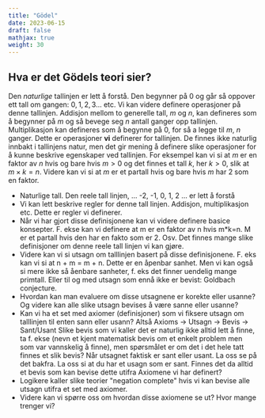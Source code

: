 ```yaml
---
title: "Gödel"
date: 2023-06-15
draft: false
mathjax: true
weight: 30
---
```


## Hva er det Gödels teori sier?

Den *naturlige* tallinjen er lett å forstå. Den begynner på $0$ og går så oppover ett tall om gangen: $0, 1, 2, 3 ...$ etc. Vi kan videre definere operasjoner på denne tallinjen. Addisjon mellom to generelle tall, $m$ og $n$, kan defineres som å begynner på $m$ og så bevege seg $n$ antall ganger opp tallinjen. Multiplikasjon kan defineres som å begynne på $0$, for så a legge til $m$, $n$ ganger. Dette er operasjoner **vi** definerer for tallinjen. De finnes ikke naturlig innbakt i tallinjens natur, men det gir mening å definere slike operasjoner for å kunne beskrive egenskaper ved tallinjen. For eksempel kan vi si at $m$ er en faktor av $n$ hvis og bare hvis $m>0$ og det finnes et tall $k$, her $k>0$, slik at $m\times k=n$. Videre kan vi si at $m$ er et partall hvis og bare hvis $m$ har 2 som en faktor.


* Naturlige tall. Den reele tall linjen, ... -2, -1, 0, 1, 2 ... er lett å forstå
* Vi kan lett beskrive regler for denne tall linjen. Addisjon, multiplikasjon etc. Dette er regler vi definerer.
* Når vi har gjort disse definisjonene kan vi videre definere basice konsepter. F. ekse kan vi definere at m er en faktor av n hvis m*k=n. M er et partall hvis den har en fakto som er 2. Osv. Det finnes mange slike definisjoner om denne reele tall linjen vi kan gjøre. 
* Videre kan vi si utsagn om talllinjen basert på disse definisjonene. F. eks kan vi si at n + m = m + n. Dette er en åpenbar sanhet. Men vi kan også si mere ikke så åenbare sanheter, f. eks det finner uendelig mange primtall. Eller til og med utsagn som ennå ikke er bevist: Goldbach conjecture.
* Hvordan kan man evaluere om disse utsagnene er korekte eller usanne? Og videre kan alle slike utsagn bevises å være sanne eller usanne?
* Kan vi ha et set med axiomer (definisjoner) som vi fiksere utsagn om talllinjen til enten sann eller usann? Altså
Axioms -> Utsagn -> Bevis -> Sant/Usant
Slike bevis som vi kaller det er naturlig ikke alltid lett å finne, ta f. ekse (nevn et kjent matematisk bevis om et enkelt problem men som var vannskelig å finne), men spørsmålet er om det i det hele tatt finnes et slik bevis? Når utsagnet faktisk er sant eller usant. La oss se på det bakfra. La oss si at du har et usagn som er sant. Finnes det da alltid et bevis som kan bevise dette utifra Axiomene vi har definert?
* Logikere kaller slike teorier "negation complete" hvis vi kan bevise alle utsagn utifra et set med axiomer.
* Videre kan vi spørre oss om hvordan disse axiomene se ut? Hvor mange trenger vi?


